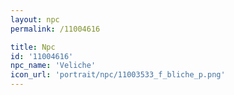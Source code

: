 ```yaml
---
layout: npc
permalink: /11004616

title: Npc
id: '11004616'
npc_name: 'Veliche'
icon_url: 'portrait/npc/11003533_f_bliche_p.png'
---
```

